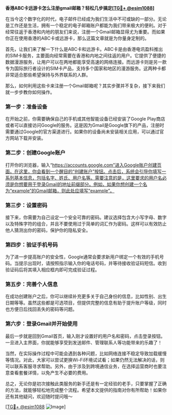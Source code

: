 **香港ABC卡远游卡怎么注册gmail邮箱？轻松几步搞定[[TG💪+ @esim1088](https://t.me/s/esim1088)]**

在当今这个数字化的时代，电子邮件已经成为我们生活中不可或缺的一部分。无论是工作还是生活，拥有一个稳定的电子邮箱账户都能为我们带来极大的便利。对于经常往返于香港和内地的朋友们来说，注册一个Gmail邮箱显得尤为重要。而如果你正在使用香港的ABC卡或远游卡，那么这篇文章就是为你量身定制的。

首先，让我们来了解一下什么是ABC卡和远游卡。ABC卡是由香港电讯盈科推出的SIM卡服务，主要面向经常需要在香港和内地之间往返的用户。它提供了便捷的数据漫游服务，让用户可以在两地都能享受高速的网络连接。而远游卡则是另一款专为国际旅行者设计的SIM卡产品，支持多个国家和地区的漫游服务。这两种卡都非常适合那些希望保持与外界联系的人群。

那么，如何利用这些卡来注册一个Gmail邮箱呢？其实步骤并不复杂，接下来我们就一步步教你如何操作。

### 第一步：准备设备

在开始之前，你需要确保自己的手机或其他智能设备已经安装了Google Play商店或者可以直接访问Google的服务。这是因为Gmail是Google旗下的产品，注册时需要通过Google的官方渠道进行。如果你的设备尚未安装相关应用，可以通过官方网站下载并安装。

### 第二步：创建Google账户

打开你的浏览器，输入“https://accounts.google.com”进入Google账户创建页面。在这里，你会看到一个醒目的“创建账户”按钮。点击后，系统会引导你填写一系列基本信息，包括名字、姓氏、用户名等。需要注意的是，这里要求的用户名必须是你想要用于登录Gmail的地址前缀部分。例如，如果你想创建一个名为“example”的Gmail邮箱，则此处应填写“example”。

### 第三步：设置密码

接下来，你需要为自己设定一个安全可靠的密码。建议选择包含大小写字母、数字以及特殊字符的组合，并且不要使用过于简单的词汇作为密码。这样可以有效防止他人猜测出你的密码，保护你的隐私安全。

### 第四步：验证手机号码

为了进一步提高账户的安全性，Google通常会要求新用户绑定一个有效的手机号码。当提示出现时，请按照指示输入你的电话号码，并等待接收验证码短信。收到验证码后将其填入相应框内即可完成验证过程。

### 第五步：完善个人信息

在成功创建账户之后，你可以继续补充更多关于自己身份的信息，比如性别、出生日期等等。虽然这些都是可选项目，但提供完整的信息有助于提升账户等级，同时也方便日后找回丢失的密码等问题。

### 第六步：登录Gmail并开始使用

最后一步就是回到Gmail首页，输入刚才设置好的用户名和密码，点击登录按钮。一旦进入主界面，你就能够享受到发送邮件、管理联系人等功能带来的乐趣了！

当然，在实际操作过程中可能会遇到各种问题，比如网络连接不稳定导致加载缓慢等情况。对此，大家可以尝试更换Wi-Fi环境试试看；如果仍然无法解决的话，则可以联系客服寻求帮助。另外，由于涉及到跨境通信业务，在选择运营商时也要注意查看套餐详情，以免产生不必要的费用。

总之，无论你是初次接触此类服务的新手还是有一定经验的老手，只要掌握了正确的方法，就能够轻松地完成整个流程。希望本文提供的指南对你有所帮助！如果你还有其他疑问，欢迎随时提问哦～

[[TG💪+ @esim1088](https://t.me/s/esim1088) ![Image](https://i.postimg.cc/4NQfJmqS/Snipaste-2025-05-13-00-14-12.png)]